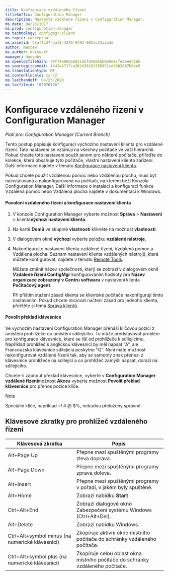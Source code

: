 ```yaml
---
title: Konfigurace vzdáleného řízení
titleSuffix: Configuration Manager
description: Nastavte vzdálené řízení v Configuration Manager.
ms.date: 04/23/2017
ms.prod: configuration-manager
ms.technology: configmgr-client
ms.topic: conceptual
ms.assetid: 45affc27-aa11-4249-9493-082ac23a3a3d
author: mestew
ms.author: mstewart
manager: dougeby
ms.openlocfilehash: 78f74a9659a011defd50e6ab0e9e1cfe85eec16b
ms.sourcegitcommit: 1442a4717ca362d38101785851cd45b2687b64e5
ms.translationtype: MT
ms.contentlocale: cs-CZ
ms.lasthandoff: 04/23/2020
ms.locfileid: "82076726"
---
```

# <a name="configuring-remote-control-in-configuration-manager"></a>Konfigurace vzdáleného řízení v Configuration Manager

*Platí pro: Configuration Manager (Current Branch)*

 Tento postup popisuje konfiguraci výchozího nastavení klienta pro vzdálené řízení. Tato nastavení se vztahují na všechny počítače ve vaší hierarchii. Pokud chcete toto nastavení použít jenom pro některé počítače, přiřaďte do kolekce, která obsahuje tyto počítače, vlastní nastavení klienta zařízení. Další informace najdete v tématu [Konfigurace nastavení klienta](../../../../core/clients/deploy/configure-client-settings.md). 

Pokud chcete použít vzdálenou pomoc nebo vzdálenou plochu, musí být nainstalovaná a nakonfigurovaná na počítači, na kterém běží Konzola Configuration Manager. Další informace o instalaci a konfiguraci funkce Vzdálená pomoc nebo Vzdálená plocha najdete v dokumentaci k Windows.  

#### <a name="to-enable-remote-control-and-configure-client-settings"></a>Povolení vzdáleného řízení a konfigurace nastavení klienta  

1. V konzole Configuration Manager vyberte možnost **Správa** > **Nastavení** > klienta**výchozí nastavení klienta**.  

2. Na kartě **Domů** ve skupině **vlastnosti** klikněte na možnost **vlastnosti**.  

3. V dialogovém okně **výchozí** vyberte položku **vzdálené nástroje**.  

4. Nakonfigurujte nastavení klienta vzdálené řízení, Vzdálená pomoc a Vzdálená plocha. Seznam nastavení klienta vzdálených nástrojů, která můžete konfigurovat, najdete v tématu [Remote Tools](../../../../core/clients/deploy/about-client-settings.md#remote-tools).  

   Můžete změnit název společnosti, který se zobrazí v dialogovém okně **Vzdálené řízení ConfigMgr** konfigurováním hodnoty pro **Název organizace zobrazený v Centru softwaru** v nastavení klienta **Počítačový agent**.  

   Při příštím stažení zásad klienta se klientské počítače nakonfigurují tímto nastavením. Pokud chcete iniciovat načtení zásad pro jednoho klienta, přečtěte si téma [Správa klientů](../../../../core/clients/manage/manage-clients.md).  

#### <a name="enable-keyboard-translation"></a>Povolit překlad klávesnice

Ve výchozím nastavení Configuration Manager přenáší klíčovou pozici z umístění prohlížeče do umístění sdílejícího. To může představovat problém pro konfigurace klávesnice, které se liší od prohlížeče k sdílejícímu. Například prohlížeč s anglickou klávesnicí by měl napsat "A", ale Francouzská klávesnice sdílejícía poskytne "Q". Nyní máte možnost nakonfigurovat vzdálené řízení tak, aby se samotný znak přenesl z klávesnice prohlížeče na sdílející a co prohlížeč zamýšlí napsat, dorazí na sdílejícího.

Chcete-li zapnout překlad klávesnice, vyberte v **Configuration Manager vzdálené řízení**možnost **Akce**a vyberte možnost **Povolit překlad klávesnice** pro přenos pozice klíče.

> [!NOTE]
>
> Speciální klíče, například ~! # @ $%, nebudou přeloženy správně.


## <a name="keyboard-shortcuts-for-the-remote-control-viewer"></a>Klávesové zkratky pro prohlížeč vzdáleného řízení

|Klávesová zkratka|Popis|  
|-----------------------|-----------------|  
|Alt+Page Up|Přepne mezi spuštěnými programy zleva doprava.|  
|Alt+Page Down|Přepne mezi spuštěnými programy zprava doleva.|  
|Alt+Insert|Přepne mezi spuštěnými programy v pořadí, v jakém byly spuštěné.|  
|Alt+Home|Zobrazí nabídku **Start** .|  
|Ctrl+Alt+End|Zobrazí dialogové okno Zabezpečení systému Windows (Ctrl+Alt+Del).|  
|Alt+Delete|Zobrazí nabídku Windows.|  
|Ctrl+Alt+symbol mínus (na numerické klávesnici)|Zkopíruje aktivní okno místního počítače do schránky vzdáleného počítače.|  
|Ctrl+Alt+symbol plus (na numerické klávesnici)|Zkopíruje celou oblast okna místního počítače do schránky vzdáleného počítače.|  
